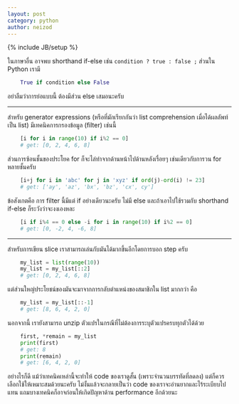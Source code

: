 ```yaml
---
layout: post
category: python
author: neizod
---
```

{% include JB/setup %}

ในภาษาอื่น อาจพบ shorthand if-else เช่น `condition ? true : false ;` ส่วนใน Python เรามี

```python
    True if condition else False
```

อย่าลืมว่าการย่อแบบนี้ ต้องมีส่วน else เสมอนะครับ

---

สำหรับ generator expressions (หรือที่มักเรียกกันว่า list comprehension เมื่อได้ผลลัพท์เป็น list) มีเทคนิคการกรองข้อมูล (filter) เช่นนี้

```python
    [i for i in range(10) if i%2 == 0]
    # get: [0, 2, 4, 6, 8]
```

ส่วนการซ้อนชั้นของประโยค for ก็จะไล่ทำจากด้านหน้าไปด้านหลังเรื่อยๆ เช่นเดียวกับการวน for หลายชั้นครับ

```python
    [i+j for i in 'abc' for j in 'xyz' if ord(j)-ord(i) != 23]
    # get: ['ay', 'az', 'bx', 'bz', 'cx', cy']
```

ข้อสังเกตคือ การ filter นี้มีแต่ if อย่างเดียวนะครับ ไม่มี else และถ้าเอาไปใช้รวมกับ shorthand if-else ก็ระวังว่าจะงงเองหละ

```python
    [i if i%4 == 0 else -i for i in range(10) if i%2 == 0]
    # get: [0, -2, 4, -6, 8]
```

---

สำหรับการเขียน slice เราสามารถเล่นกับมันได้มากขึ้นอีกโดยการบอก step ครับ

```python
    my_list = list(range(10))
    my_list = my_list[::2]
    # get: [0, 2, 4, 6, 8]
```

แต่ส่วนใหญ่ประโยชน์ของมันจะมาจากการกลับตำแหน่งของสมาชิกใน list มากกว่า คือ

```python
    my_list = my_list[::-1]
    # get: [8, 6, 4, 2, 0]
```

นอกจากนี้ เรายังสามารถ unzip ตัวแปรในกรณีที่ไม่ต้องการระบุตัวแปรครบทุกตัวได้ด้วย

```python
    first, *remain = my_list
    print(first)
    # get: 8
    print(remain)
    # get: [6, 4, 2, 0]
```

อย่างไรก็ดี แม้ว่าเทคนิคเหล่านี้จะทำให้ code ของเราดูสั้น (เพราะจำนวนบรรทัดที่ลดลง) แต่ก็ควรเลือกใช้ให้เหมาะสมด้วยนะครับ ไม่งั้นแล้วจะกลายเป็นว่า code ของเราจะอ่านยากและไร้ระเบียบไปแทน แถมบางเทคนิคก็อาจก่อนให้เกิดปัญหาด้าน performance อีกด้วยนะ
